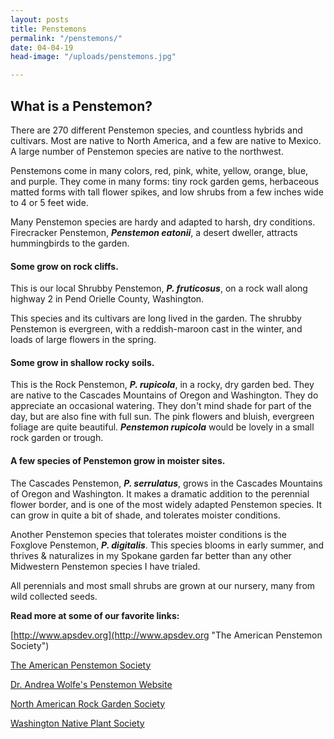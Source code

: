 ```yaml
---
layout: posts
title: Penstemons
permalink: "/penstemons/"
date: 04-04-19
head-image: "/uploads/penstemons.jpg"

---
```

## What is a Penstemon?

There are 270 different Penstemon species, and countless hybrids and cultivars.  Most are native to North America, and a few are native to Mexico.  A large number of Penstemon species are native to the northwest.

Penstemons come in many colors, red, pink, white, yellow, orange, blue, and purple.  They come in many forms: tiny rock garden gems, herbaceous matted forms with tall flower spikes, and low shrubs from a few inches wide to 4 or 5 feet wide.

Many Penstemon species are hardy and adapted to harsh, dry conditions. Firecracker Penstemon, **_Penstemon eatonii_**, a desert dweller, attracts hummingbirds to the garden.

#### Some grow on rock cliffs.

This is our local Shrubby Penstemon, **_P. fruticosus_**, on a rock wall along highway 2 in Pend Orielle County, Washington.

This species and its cultivars are long lived in the garden.   The shrubby Penstemon is evergreen, with a reddish-maroon cast in the winter, and loads of large flowers in the spring.

#### Some grow in shallow rocky soils.

This is the Rock Penstemon, **_P. rupicola_**, in a rocky, dry garden bed.  They are native to the Cascades Mountains of Oregon and Washington.  They do appreciate an occasional watering.  They don't mind shade for part of the day, but are also fine with full sun.  The pink flowers and bluish, evergreen foliage are quite beautiful. **_Penstemon rupicola_** would be lovely in a small rock garden or trough.

#### A few species of Penstemon grow in moister sites.

  
The Cascades Penstemon, **_P. serrulatus_**, grows in the Cascades Mountains of Oregon and Washington. It makes a dramatic addition to the perennial flower border, and is one of the most widely adapted Penstemon species.  It can grow in quite a bit of shade, and tolerates moister conditions.

Another Penstemon species that tolerates moister conditions is the Foxglove Penstemon, **_P. digitalis_**.  This species blooms in early summer, and thrives & naturalizes in my Spokane garden far better than any other Midwestern Penstemon species I have trialed.

All perennials and most small shrubs are grown at our nursery, many from wild collected seeds.

**Read more at some of our favorite links:**

[http://www.apsdev.org](http://www.apsdev.org "The American Penstemon Society")

[The American Penstemon Society](http://www.apsdev.org)

[Dr. Andrea Wolfe's Penstemon Website](http://www.biosci.ohio-state.edu/\~awolfe/Penstemon/Penstemon.html)

[North American Rock Garden Society](http://www.nargs.org/)

[Washington Native Plant Society](http://www.wnps.org/)